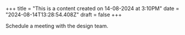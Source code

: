 +++
title = "This is a content created on 14-08-2024 at 3:10PM"
date = "2024-08-14T13:28:54.408Z"
draft = false
+++

  Schedule a meeting with the design team.
        